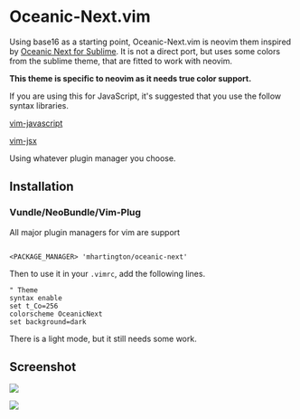 # Oceanic-Next.vim


Using base16 as a starting point, Oceanic-Next.vim is neovim them inspired by [Oceanic Next for Sublime](https://github.com/voronianski/oceanic-next-color-scheme). It is not a direct port, but uses some colors from the sublime theme, that are fitted to work with neovim.

**This theme is specific to neovim as it needs true color support.**

If you are using this for JavaScript, it's suggested that you use the follow syntax libraries.

 [vim-javascript](https://github.com/pangloss/vim-javascript)
 
 [vim-jsx](https://github.com/mxw/vim-jsx)

 Using whatever plugin manager you choose.

## Installation

### Vundle/NeoBundle/Vim-Plug

 All major plugin managers for vim are support

 ```vim

 <PACKAGE_MANAGER> 'mhartington/oceanic-next'
 ```


 Then to use it in your `.vimrc`, add the following lines.

 ```viml
 " Theme
 syntax enable
 set t_Co=256
 colorscheme OceanicNext
 set background=dark
 ```

 There is a light mode, but it still needs some work.

## Screenshot

![](https://raw.githubusercontent.com/mhartington/oceanic-next/master/oceanic-next-dark.vim.png)

![](https://raw.githubusercontent.com/mhartington/oceanic-next/master/oceanic-next-light.vim.png)

